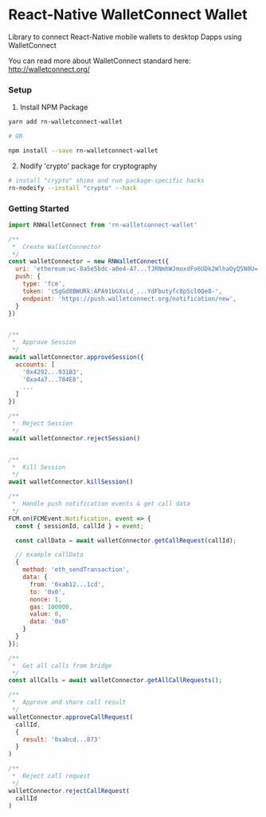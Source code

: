 # React-Native WalletConnect Wallet

Library to connect React-Native mobile wallets to desktop Dapps using WalletConnect

You can read more about WalletConnect standard here: http://walletconnect.org/

### Setup

1.  Install NPM Package

```bash
yarn add rn-walletconnect-wallet

# OR

npm install --save rn-walletconnect-wallet
```

2.  Nodify 'crypto' package for cryptography

```bash
# install "crypto" shims and run package-specific hacks
rn-nodeify --install "crypto" --hack
```

### Getting Started

```js
import RNWalletConnect from 'rn-walletconnect-wallet'

/**
 *  Create WalletConnector
 */
const walletConnector = new RNWalletConnect({
  uri: 'ethereum:wc-8a5e5bdc-a0e4-47...TJRNmhWJmoxdFo6UDk2WlhaOyQ5N0U=',
  push: {
    type: 'fcm',
    token: 'cSgGd8BWURk:APA91bGXsLd_...YdFbutyfc8pScl0Qe8-',
    endpoint: 'https://push.walletconnect.org/notification/new',
  }
})


/**
 *  Approve Session
 */
await walletConnector.approveSession({
  accounts: [
    '0x4292...931B3',
    '0xa4a7...784E8',
    ...
  ]
})

/**
 *  Reject Session
 */
await walletConnector.rejectSession()


/**
 *  Kill Session
 */
await walletConnector.killSession()

/**
 *  Handle push notification events & get call data
 */
FCM.on(FCMEvent.Notification, event => {
  const { sessionId, callId } = event;

  const callData = await walletConnector.getCallRequest(callId);

  // example callData
  {
    method: 'eth_sendTransaction',
    data: {
      from: '0xab12...1cd',
      to: '0x0',
      nonce: 1,
      gas: 100000,
      value: 0,
      data: '0x0'
    }
  }
});

/**
 *  Get all calls from bridge
 */
const allCalls = await walletConnector.getAllCallRequests();

/**
 *  Approve and share call result
 */
walletConnector.approveCallRequest(
  callId,
  {
    result: '0xabcd...873'
  }
)

/**
 *  Reject call request
 */
walletConnector.rejectCallRequest(
  callId
)
```
